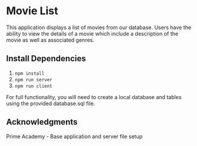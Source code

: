 # Movie List
This application displays a list of movies from our database. Users have the ability to view the details of a movie which include a description of the movie as well as associated genres.

## Install Dependencies

1. `npm install`
2. `npm run server`
3. `npm run client`

For full functionality, you will need to create a local database and tables using the provided database.sql file.

## Acknowledgments
Prime Academy - Base application and server file setup
